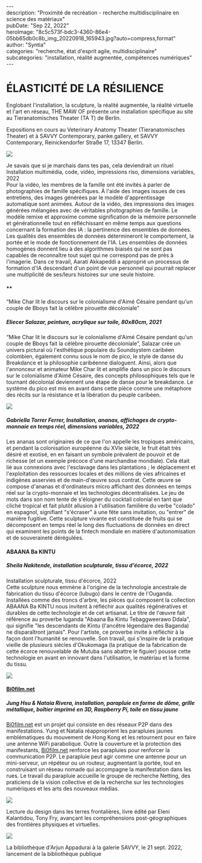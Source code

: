 \---  
description: "Proximité de recréation - recherche multidisciplinaire en science des matériaux"   
pubDate: "Sep 22, 2022"   
heroImage: "8c5c573f-bdc3-4360-86e4-05bb65db0c8b_img_20220918_165943.jpg?auto=compress,format"   
author: "Syntia"   
categories: "recherche, état d'esprit agile, multidisciplinaire"   
subcategories: "installation, réalité augmentée, compétences numériques"   
\---  

# **ÉLASTICITÉ DE LA RÉSILIENCE**

Englobant l'installation, la sculpture, la réalité augmentée, la réalité virtuelle et l'art en réseau, THE MAW OF présente une installation spécifique au site au Tieranatomisches Theater (TA T) de Berlin.

Expositions en cours au Veterinary Anatomy Theater (Tieranatomisches Theater) et à SAVVY Contemporary, panke.gallery, et SAVVY Contemporary, Reinickendorfer Straße 17, 13347 Berlin.

![](https://images.prismic.io/syntia/1e46e7b5-9113-4e18-a0ae-ca0d58640809_img_20220918_151941.jpg?auto=compress,format)

Je savais que si je marchais dans tes pas, cela deviendrait un rituel  
Installation multimédia, code, vidéo, impressions riso, dimensions variables, 2022  
Pour la vidéo, les membres de la famille ont été invités à parler de photographies de famille spécifiques. À l'aide des images issues de ces entretiens, des images générées par le modèle d'apprentissage automatique sont animées. Autour de la vidéo, des impressions des images générées mélangées avec de véritables photographies de famille. Le modèle remixe et approxime comme signification de la mémoire personnelle et générationnelle tout en réfléchissant en même temps aux questions concernant la formation des IA : la pertinence des ensembles de données. Les qualités des ensembles de données détermineront le comportement, la portée et le mode de fonctionnement de l'IA. Les ensembles de données homogènes donnent lieu à des algorithmes biaisés qui ne sont pas capables de reconnaître tout sujet qui ne correspond pas de près à l'imagerie. Dans ce travail, Aarati Akkapeddi a approprié un processus de formation d'IA descendant d'un point de vue personnel qui pourrait replacer une multiplicité de ses/leurs histoires sur une seule histoire.

#### \*\*

“Mike Char lit le discours sur le colonialisme d'Aimé Césaire pendant qu'un couple de Bboys fait la célèbre pirouette décoloniale”

##### **Eliecer Salazar, peinture, acrylique sur toile, 80x80cm, 2021**

“Mike Char lit le discours sur le colonialisme d'Aimé Césaire pendant qu'un couple de Bboys fait la célèbre pirouette décoloniale”, Salazar crée un univers pictural où l'esthétique populaire du Soundsystem caribéen colombien, également connu sous le nom de pico, le style de danse du Breakdance et la philosophie caribéenne dialoguent. Ainsi, alors que l'annonceur et animateur Mike Char lit et amplifie dans un pico le discours sur le colonialisme d'Aimé Césaire, des concepts philosophiques tels que le tournant décolonial deviennent une étape de danse pour le breakdance. Le système du pico est mis en avant dans cette pièce comme une métaphore des récits sur la résistance et la libération du peuple caribéen.

![](https://images.prismic.io/syntia/39812e69-2b7b-405b-9183-1f77286aa602_img_20220918_153642.jpg?auto=compress,format)

##### **Gabriella Torrer Ferrer, Installation, ananas, affichages de crypto-monnaie en temps réel, dimensions variables, 2022**

Les ananas sont originaires de ce que l'on appelle les tropiques américains, et pendant la colonisation européenne du XVIe siècle, le fruit était très désiré et exotisé, en en faisant un symbole prévalent de pouvoir et de richesse (et un exemple précoce d'une marchandise mondiale). Cela était lié aux connexions avec l'esclavage dans les plantations ; le déplacement et l'exploitation des ressources locales et des millions de vies africaines et indigènes asservies et de main-d'œuvre sous contrat. Cette œuvre se compose d'ananas et d'ordinateurs micro affichant des données en temps réel sur la crypto-monnaie et les technologies décentralisées. Le jeu de mots dans son nom tente de s'éloigner du cocktail colonial en tant que cliché tropical et fait plutôt allusion à l'utilisation familière du verbe "colado" en espagnol, signifiant "s'écraser" à une fête sans invitation, ou "entrer" de manière fugitive. Cette sculpture vivante est constituée de fruits qui se décomposent en temps réel le long des fluctuations de données en direct qui examinent les points de la fintech mondiale en matière d'autonomisation et de souveraineté dérégulées.

#### **ABAANA Ba KINTU**

##### **Sheila Nakitende, installation sculpturale, tissu d'écorce, 2022**

Installation sculpturale, tissu d'écorce, 2022  
Cette sculpture nous emmène à l'origine de la technologie ancestrale de fabrication du tissu d'écorce (lubugo) dans le centre de l'Ouganda. Installées comme des troncs d'arbre, les pièces qui composent la collection ABAANA Ba KINTU nous invitent à réfléchir aux qualités régénératives et durables de cette technologie et de cet artisanat. Le titre de l'œuvre fait référence au proverbe luganda "Abaana Ba Kintu Tebaggweerawo Ddala", qui signifie "les descendants de Kintu (l'ancêtre légendaire des Baganda) ne disparaîtront jamais". Pour l'artiste, ce proverbe invite à réfléchir à la façon dont l'humanité se renouvelle. Son travail, qui s'inspire de la pratique vieille de plusieurs siècles d'Okukomaga (la pratique de la fabrication de cette écorce renouvelable de Mutuba sans abattre le figuier) pousse cette technologie en avant en innovant dans l'utilisation, le matériau et la forme du tissu.

![](https://images.prismic.io/syntia/d2b7db5d-9050-4900-aedd-b4dfe36059b6_img_20220918_144340.jpg?auto=compress,format)

#### [Bi0film.net](//Bi0film.net)

##### **Jung Hsu & Nataia Rivera, installation, parapluie en forme de dôme, grille métallique, boîtier imprimé en 3D, Raspberry Pi, toile en tissu jaune**

[Bi0film.net](//Bi0film.net) est un projet qui consiste en des réseaux P2P dans des manifestations. Yung et Natalia réapproprient les parapluies jaunes emblématiques du mouvement de Hong Kong et les retournent pour en faire une antenne WiFi parabolique. Outre la couverture et la protection des manifestants, [Bi0film.net](//Bi0film.net) renforce les parapluies pour renforcer la communication P2P. Le parapluie peut agir comme une antenne pour un mini-serveur, un répéteur ou un routeur, augmentant la portée, tout en construisant un réseau nomade qui accompagne la manifestation dans les rues. Le travail du parapluie accueille le groupe de recherche Netting, des praticiens de la vision collective et de la recherche sur les technologies numériques et les arts des nouveaux médias.

![](https://images.prismic.io/syntia/10caebcd-4313-45b0-816b-e020e7b60b35_img_20220922_081920.jpg?auto=compress,format)

Lecture du design dans les terres frontalières, livre édité par Eleni Kalantidou, Tony Fry, avançant les compréhensions post-géographiques des frontières physiques et virtuelles.

![](https://images.prismic.io/syntia/d171c4cd-40d5-414d-b759-6ba9c7fb4f6c_img_20220922_084029.jpg?auto=compress,format)

La bibliothèque d'Arjun Appadurai à la galerie SAVVY, le 21 sept. 2022, lancement de la bibliothèque publique
